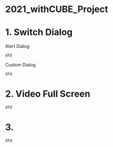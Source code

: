 # 2021_withCUBE_Project



# 1. Switch Dialog

Alert Dialog

    dfd


Custom Dialog

    dfd

# 2. Video Full Screen

    dfd

# 3. 

    dfd
